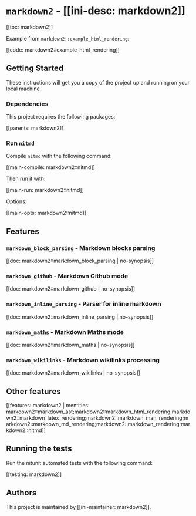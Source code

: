 # `markdown2` - [[ini-desc: markdown2]]

[[toc: markdown2]]

Example from `markdown2::example_html_rendering`:

[[code: markdown2::example_html_rendering]]

## Getting Started

These instructions will get you a copy of the project up and running on your local machine.

### Dependencies

This project requires the following packages:

[[parents: markdown2]]

### Run `nitmd`

Compile `nitmd` with the following command:

[[main-compile: markdown2::nitmd]]

Then run it with:

[[main-run: markdown2::nitmd]]

Options:

[[main-opts: markdown2::nitmd]]

## Features

### `markdown_block_parsing` - Markdown blocks parsing

[[doc: markdown2::markdown_block_parsing | no-synopsis]]

### `markdown_github` - Markdown Github mode

[[doc: markdown2::markdown_github | no-synopsis]]

### `markdown_inline_parsing` - Parser for inline markdown

[[doc: markdown2::markdown_inline_parsing | no-synopsis]]

### `markdown_maths` - Markdown Maths mode

[[doc: markdown2::markdown_maths | no-synopsis]]

### `markdown_wikilinks` - Markdown wikilinks processing

[[doc: markdown2::markdown_wikilinks | no-synopsis]]

## Other features

[[features: markdown2 | mentities: markdown2::markdown_ast;markdown2::markdown_html_rendering;markdown2::markdown_latex_rendering;markdown2::markdown_man_rendering;markdown2::markdown_md_rendering;markdown2::markdown_rendering;markdown2::nitmd]]

## Running the tests

Run the nitunit automated tests with the following command:

[[testing: markdown2]]

## Authors

This project is maintained by [[ini-maintainer: markdown2]].
